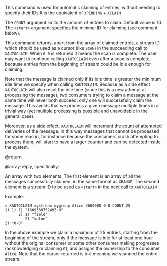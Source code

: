 This command is used for automatic claiming of entries, without needing to specify their IDs
It is the equivalent of `XPENDING` + `XCLAIM`

The `COUNT` argument limits the amount of entries to claim. Default value is 10.
The `<start>` argument specifies the minimal ID for claiming (see comment below). 

This command returns, apart from the array of claimed entries, a stream ID which should be used as a cursor (like `SCAN`) in the succeeding call to `XAUTOCLAIM`. When `0-0` is returned it means the scan is complete. The user may want to continue calling `XAUTOCLAIM` even after a scan is complete, because entries from the beginning of stream could be idle enough for claiming.

Note that the message is claimed only if its idle time is greater the minimum idle time we specify when calling `XAUTOCLAIM`. Because as a side effect `XAUTOCLAIM` will also reset the idle time (since this is a new attempt at processing the message), two consumers trying to claim a message at the same time will never both succeed: only one will successfully claim the message. This avoids that we process a given message multiple times in a trivial way (yet multiple processing is possible and unavoidable in the general case).

Moreover, as a side effect, `XAUTOCLAIM` will increment the count of attempted deliveries of the message. In this way messages that cannot be processed for some reason, for instance because the consumers crash attempting to process them, will start to have a larger counter and can be detected inside the system.

@return

@array-reply, specifically:

An array with two elements:
The first element is an array of all the messages successfully claimed, in the same format as `XRANGE`.
The second element is a stream ID to be used as `<start>` in the next call to `XAUTOCLAIM`

Example:

```
> XAUTOCLAIM mystream mygroup Alice 3600000 0-0 COUNT 25
1) 1) 1) "1609338752495-0"
      2) 1) "field"
         2) "value"
2) "0-0"
```

In the above example we claim a maximum of 25 entries, starting from the beginning of the stream, only if the message is idle for at least one hour without the original consumer or some other consumer making progresses (acknowledging or claiming it), and assigns the ownership to the consumer `Alice`. Note that the cursor returned is `0-0` meaning we scanned the entire stream.

